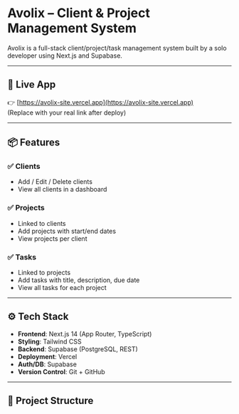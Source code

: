 # Avolix – Client & Project Management System

Avolix is a full-stack client/project/task management system built by a solo developer using Next.js and Supabase.

---

## 🚀 Live App

👉 [https://avolix-site.vercel.app](https://avolix-site.vercel.app)  
(Replace with your real link after deploy)

---

## 📦 Features

### ✅ Clients

- Add / Edit / Delete clients
- View all clients in a dashboard

### ✅ Projects

- Linked to clients
- Add projects with start/end dates
- View projects per client

### ✅ Tasks

- Linked to projects
- Add tasks with title, description, due date
- View all tasks for each project

---

## ⚙️ Tech Stack

- **Frontend**: Next.js 14 (App Router, TypeScript)
- **Styling**: Tailwind CSS
- **Backend**: Supabase (PostgreSQL, REST)
- **Deployment**: Vercel
- **Auth/DB**: Supabase
- **Version Control**: Git + GitHub

---

## 📁 Project Structure
 
